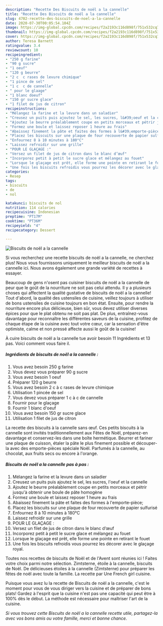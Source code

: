 ```yaml
---
description: "Recette Des Biscuits de noël a la cannelle"
title: "Recette Des Biscuits de noël a la cannelle"
slug: 4702-recette-des-biscuits-de-noel-a-la-cannelle
date: 2020-07-30T00:05:54.104Z
image: https://img-global.cpcdn.com/recipes/f2a2193c116d898f/751x532cq70/biscuits-de-noel-a-la-cannelle-photo-principale-de-la-recette.jpg
thumbnail: https://img-global.cpcdn.com/recipes/f2a2193c116d898f/751x532cq70/biscuits-de-noel-a-la-cannelle-photo-principale-de-la-recette.jpg
cover: https://img-global.cpcdn.com/recipes/f2a2193c116d898f/751x532cq70/biscuits-de-noel-a-la-cannelle-photo-principale-de-la-recette.jpg
author: Teresa Barnett
ratingvalue: 3.4
reviewcount: 10
recipeingredient:
- "250 g farine"
- "90 g sucre"
- "1 oeuf"
- "120 g beurre"
- "2 c  c rases de levure chimique"
- "1 pince de sel"
- "1 c  c de cannelle"
- " pour le glaage"
- "1 blanc doeuf"
- "150 gr sucre glace"
- "1 filet de jus de citron"
recipeinstructions:
- "Mélangez la farine et la levure dans un saladier"
- "Creusez un puits puis ajoutez le sel, les sucres, l&#39;oeuf et la cannelle"
- "Ajoutez le beurre préalablement coupe en petits morceaux et pétrir jusqu&#39;à obtenir une boule de pâte homogène"
- "Formez une boule et laissez reposer 1 heure au frais"
- "Abaissez finement la pâte et faites des formes à l&#39;emporte-pièce;"
- "Placez les biscuits sur une plaque de four recouverte de papier sulfurisé"
- "Enfournez 8 à 10 minutes à 180°C"
- "Laissez refroidir sur une grille"
- "POUR LE GLAÇAGE :"
- "Versez un filet de jus de citron dans le blanc d’œuf"
- "Incorporez petit à petit le sucre glace et mélangez au fouet"
- "Lorsque le glaçage est prêt, elle forme une pointe en retirant le fouet"
- "Une fois les biscuits refroidis vous pourrez les décorer avec le glaçage royal."
categories:
- Resep
tags:
- biscuits
- de
- nol

katakunci: biscuits de nol 
nutrition: 114 calories
recipecuisine: Indonesian
preptime: "PT17M"
cooktime: "PT36M"
recipeyield: "4"
recipecategory: Dessert

---
```



![Biscuits de noël a la cannelle](https://img-global.cpcdn.com/recipes/f2a2193c116d898f/751x532cq70/biscuits-de-noel-a-la-cannelle-photo-principale-de-la-recette.jpg)

Si vous recherchez une recette biscuits de noël a la cannelle, ne cherchez plus! Nous vous fournissons uniquement le meilleur biscuits de noël a la cannelle ici. Nous avons également une grande variété de recettes à essayer.

Beaucoup de gens n'osent pas cuisiner biscuits de noël a la cannelle de peur que le goût de la nourriture ne soit pas celui attendu. Il y a plusieurs choses qui affectent la qualité gustative de biscuits de noël a la cannelle! Tout d'abord, la qualité des ustensiles de cuisine, veillez toujours à utiliser de bons ustensiles de cuisine toujours en bon état. Ensuite, pour rendre la nourriture encore plus délicieuse, bien sûr, vous devez utiliser diverses épices pour que le plat obtenu ne soit pas plat. De plus, entraînez-vous davantage pour reconnaître les différentes saveurs de la cuisine, profitez de chaque étape de la cuisine avec tout votre cœur, car la sensation d'être optimiste, calme et non pressé affecte aussi le goût de la cuisine!

<!--inarticleads1-->

À cuire biscuits de noël a la cannelle tue avoir besoin 11 Ingrédients et 13 pas. Voici comment vous faire il.

##### Ingrédients de biscuits de noël a la cannelle :

1. Vous avez besoin 250 g farine
1. Vous devez vous préparer 90 g sucre
1. Vous avez besoin 1 oeuf
1. Préparer 120 g beurre
1. Vous avez besoin 2 c à c rases de levure chimique
1. Utilisation 1 pincée de sel
1. Vous devez vous préparer 1 c à c de cannelle
1. Fournir  pour le glaçage
1. Fournir 1 blanc d&#39;oeuf
1. Vous avez besoin 150 gr sucre glace
1. Utilisation 1 filet de jus de citron


La recette des biscuits à la cannelle sans œuf. Ces petits biscuits à la cannelle sont invités traditionnellement aux Fêtes de Noël, préparez-en davantage et conservez-les dans une boîte hermétique. Beurrer et fariner une plaque de cuisson, étaler la pâte le plus finement possible et découper-la avec des emporte-pièces spéciale Noël. Parfumés à la cannelle, au chocolat, aux fruits secs ou encore à l&#39;orange. 

<!--inarticleads2-->

##### Biscuits de noël a la cannelle pas à pas :

1. Mélangez la farine et la levure dans un saladier
1. Creusez un puits puis ajoutez le sel, les sucres, l&#39;oeuf et la cannelle
1. Ajoutez le beurre préalablement coupe en petits morceaux et pétrir jusqu&#39;à obtenir une boule de pâte homogène
1. Formez une boule et laissez reposer 1 heure au frais
1. Abaissez finement la pâte et faites des formes à l&#39;emporte-pièce;
1. Placez les biscuits sur une plaque de four recouverte de papier sulfurisé
1. Enfournez 8 à 10 minutes à 180°C
1. Laissez refroidir sur une grille
1. POUR LE GLAÇAGE :
1. Versez un filet de jus de citron dans le blanc d’œuf
1. Incorporez petit à petit le sucre glace et mélangez au fouet
1. Lorsque le glaçage est prêt, elle forme une pointe en retirant le fouet
1. Une fois les biscuits refroidis vous pourrez les décorer avec le glaçage royal.


Toutes nos recettes de biscuits de Noël et de l&#39;Avent sont réunies ici ! Faites votre choix parmi notre sélection. Zimtsterne, étoile à la cannelle, biscuits de Noël. De délicieuses étoiles à la cannelle (Zimtsterne) pour préparer les fêtes de noël avec toute la famille. La recette par Une French girl cuisine. 

<!--inarticleads1-->

<p>
Puisque vous avez lu la recette de Biscuits de noël a la cannelle, c'est le moment pour vous de vous diriger vers la cuisine et de préparer de bons plats! Gardez à l'esprit que la cuisine n'est pas une capacité qui peut être à 100% dès le début. La méthode est nécessaire pour maîtriser l'art de la cuisine.
</p>

<p>
<i>Si vous trouvez cette Biscuits de noël a la cannelle recette utile, partagez-la avec vos bons amis ou votre famille, merci et bonne chance.</i>
</p>
